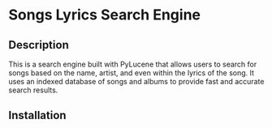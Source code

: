 # Songs Lyrics Search Engine


## Description

This is a search engine built with PyLucene that allows users to search for songs based on the name, artist, and even within the lyrics of the song. It uses an indexed database of songs and albums to provide fast and accurate search results.

## Installation

